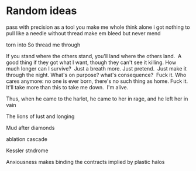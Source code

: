 # Random ideas

pass with precision as a tool you make me whole
think alone i got nothing to pull
like a needle without thread
make em bleed but never mend

torn into
So thread me through

If you stand where the others stand, you'll land where the others land.  A good thing if they got what I want, though they can't see it killing.
How much longer can I survive?  Just a breath more. Just pretend.  Just make it through the night.
What's on purpose? what's consequence?  Fuck it. Who cares anymore: no one is ever born, there's no such thing as home.
Fuck it. It'll take more than this to take me down.  I'm alive. 

Thus, when he came to the harlot, he came to her in rage, and he left her in vain

The lions of lust and longing

Mud after diamonds

ablation cascade

Kessler stndrome

Anxiousness makes binding the contracts implied by plastic halos